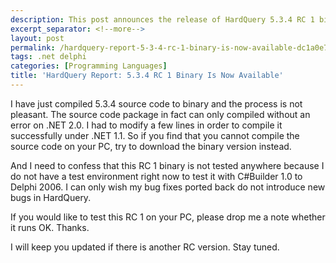 ```yaml
---
description: This post announces the release of HardQuery 5.3.4 RC 1 binaries.
excerpt_separator: <!--more-->
layout: post
permalink: /hardquery-report-5-3-4-rc-1-binary-is-now-available-dc1a0e75ea67
tags: .net delphi
categories: [Programming Languages]
title: 'HardQuery Report: 5.3.4 RC 1 Binary Is Now Available'
---
```

I have just compiled 5.3.4 source code to binary and the process is not pleasant. The source code package in fact can only compiled without an error on .NET 2.0. I had to modify a few lines in order to compile it successfully under .NET 1.1. So if you find that you cannot compile the source code on your PC, try to download the binary version instead.
<!--more-->

And I need to confess that this RC 1 binary is not tested anywhere because I do not have a test environment right now to test it with C#Builder 1.0 to Delphi 2006. I can only wish my bug fixes ported back do not introduce new bugs in HardQuery.

If you would like to test this RC 1 on your PC, please drop me a note whether it runs OK. Thanks.

I will keep you updated if there is another RC version. Stay tuned.
